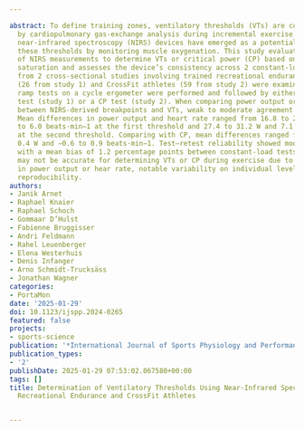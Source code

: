 ---
abstract: To define training zones, ventilatory thresholds (VTs) are commonly established
  by cardiopulmonary gas-exchange analysis during incremental exercise tests. Portable
  near-infrared spectroscopy (NIRS) devices have emerged as a potential tool for detecting
  these thresholds by monitoring muscle oxygenation. This study evaluated the accuracy
  of NIRS measurements to determine VTs or critical power (CP) based on muscle oxygen
  saturation and assesses the device’s consistency across 2 constant-load tests. Data
  from 2 cross-sectional studies involving trained recreational endurance athletes
  (26 from study 1) and CrossFit athletes (59 from study 2) were examined. Incremental
  ramp tests on a cycle ergometer were performed and followed by either a constant-load
  test (study 1) or a CP test (study 2). When comparing power output or heart rate
  between NIRS-derived breakpoints and VTs, weak to moderate agreement was found.
  Mean differences in power output and heart rate ranged from 16.8 to 22.4 W and 3.8
  to 6.0 beats·min−1 at the first threshold and 27.4 to 31.2 W and 7.1 to 7.8 beats·min−1
  at the second threshold. Comparing with CP, mean differences ranged from −0.4 to
  0.4 W and −0.6 to 0.9 beats·min−1. Test–retest reliability showed moderate agreement,
  with a mean bias of 1.2 percentage points between constant-load tests. Thus, NIRS
  may not be accurate for determining VTs or CP during exercise due to limited agreement
  in power output or hear rate, notable variability on individual level, and moderate
  reproducibility.
authors:
- Janik Arnet
- Raphael Knaier
- Raphael Schoch
- Gommaar D’Hulst
- Fabienne Bruggisser
- Andri Feldmann
- Rahel Leuenberger
- Elena Westerhuis
- Denis Infanger
- Arno Schmidt-Trucksäss
- Jonathan Wagner
categories:
- PortaMon
date: '2025-01-29'
doi: 10.1123/ijspp.2024-0265
featured: false
projects:
- sports-science
publication: '*International Journal of Sports Physiology and Performance*'
publication_types:
- '2'
publishDate: 2025-01-29 07:53:02.067580+00:00
tags: []
title: Determination of Ventilatory Thresholds Using Near-Infrared Spectroscopy in
  Recreational Endurance and CrossFit Athletes

---
